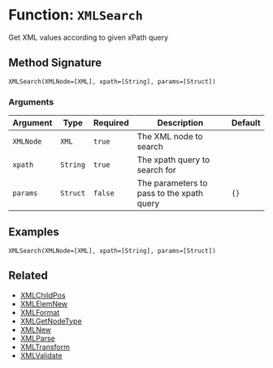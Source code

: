 [comment]: # (Note: This documentation is generated dynamically in the build process.  To modify the contents, change the javadoc on the _invoke method of the BIF class)

# Function: `XMLSearch`

Get XML values according to given xPath query

## Method Signature
```
XMLSearch(XMLNode=[XML], xpath=[String], params=[Struct])
```
### Arguments

| Argument | Type | Required | Description | Default |
|----------|------|----------|-------------|---------|
| `XMLNode` | `XML` | `true` | The XML node to search |  |
| `xpath` | `String` | `true` | The xpath query to search for |  |
| `params` | `Struct` | `false` | The parameters to pass to the xpath query | `{}` |

## Examples

```
XMLSearch(XMLNode=[XML], xpath=[String], params=[Struct])
```

## Related
  * [XMLChildPos](boxlang-language/reference/built-in-functions/XMLChildPos.md)
  * [XMLElemNew](boxlang-language/reference/built-in-functions/XMLElemNew.md)
  * [XMLFormat](boxlang-language/reference/built-in-functions/XMLFormat.md)
  * [XMLGetNodeType](boxlang-language/reference/built-in-functions/XMLGetNodeType.md)
  * [XMLNew](boxlang-language/reference/built-in-functions/XMLNew.md)
  * [XMLParse](boxlang-language/reference/built-in-functions/XMLParse.md)
  * [XMLTransform](boxlang-language/reference/built-in-functions/XMLTransform.md)
  * [XMLValidate](boxlang-language/reference/built-in-functions/XMLValidate.md)
